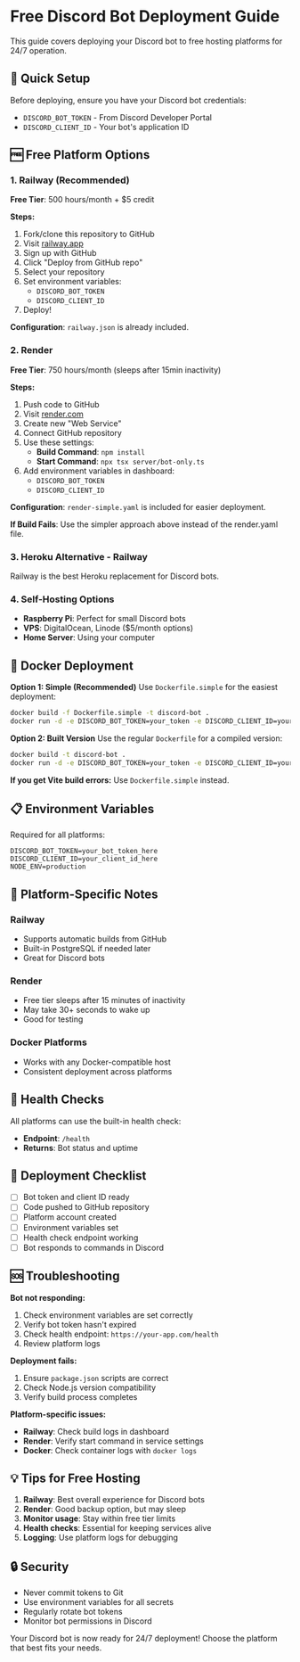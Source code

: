 # Free Discord Bot Deployment Guide

This guide covers deploying your Discord bot to free hosting platforms for 24/7 operation.

## 🚀 Quick Setup

Before deploying, ensure you have your Discord bot credentials:
- `DISCORD_BOT_TOKEN` - From Discord Developer Portal
- `DISCORD_CLIENT_ID` - Your bot's application ID

## 🆓 Free Platform Options

### 1. Railway (Recommended)
**Free Tier**: 500 hours/month + $5 credit

**Steps:**
1. Fork/clone this repository to GitHub
2. Visit [railway.app](https://railway.app)
3. Sign up with GitHub
4. Click "Deploy from GitHub repo"
5. Select your repository
6. Set environment variables:
   - `DISCORD_BOT_TOKEN`
   - `DISCORD_CLIENT_ID`
7. Deploy!

**Configuration**: `railway.json` is already included.

### 2. Render
**Free Tier**: 750 hours/month (sleeps after 15min inactivity)

**Steps:**
1. Push code to GitHub
2. Visit [render.com](https://render.com)
3. Create new "Web Service"
4. Connect GitHub repository
5. Use these settings:
   - **Build Command**: `npm install`
   - **Start Command**: `npx tsx server/bot-only.ts`
6. Add environment variables in dashboard:
   - `DISCORD_BOT_TOKEN`
   - `DISCORD_CLIENT_ID`

**Configuration**: `render-simple.yaml` is included for easier deployment.

**If Build Fails**: Use the simpler approach above instead of the render.yaml file.

### 3. Heroku Alternative - Railway
Railway is the best Heroku replacement for Discord bots.

### 4. Self-Hosting Options
- **Raspberry Pi**: Perfect for small Discord bots
- **VPS**: DigitalOcean, Linode ($5/month options)
- **Home Server**: Using your computer

## 🐳 Docker Deployment

**Option 1: Simple (Recommended)**
Use `Dockerfile.simple` for the easiest deployment:
```bash
docker build -f Dockerfile.simple -t discord-bot .
docker run -d -e DISCORD_BOT_TOKEN=your_token -e DISCORD_CLIENT_ID=your_client_id -p 3000:3000 discord-bot
```

**Option 2: Built Version**
Use the regular `Dockerfile` for a compiled version:
```bash
docker build -t discord-bot .
docker run -d -e DISCORD_BOT_TOKEN=your_token -e DISCORD_CLIENT_ID=your_client_id -p 3000:3000 discord-bot
```

**If you get Vite build errors:** Use `Dockerfile.simple` instead.

## 📋 Environment Variables

Required for all platforms:

```env
DISCORD_BOT_TOKEN=your_bot_token_here
DISCORD_CLIENT_ID=your_client_id_here
NODE_ENV=production
```

## 🔧 Platform-Specific Notes

### Railway
- Supports automatic builds from GitHub
- Built-in PostgreSQL if needed later
- Great for Discord bots

### Render
- Free tier sleeps after 15 minutes of inactivity
- May take 30+ seconds to wake up
- Good for testing

### Docker Platforms
- Works with any Docker-compatible host
- Consistent deployment across platforms

## 🚦 Health Checks

All platforms can use the built-in health check:
- **Endpoint**: `/health`
- **Returns**: Bot status and uptime

## 🔄 Deployment Checklist

- [ ] Bot token and client ID ready
- [ ] Code pushed to GitHub repository
- [ ] Platform account created
- [ ] Environment variables set
- [ ] Health check endpoint working
- [ ] Bot responds to commands in Discord

## 🆘 Troubleshooting

**Bot not responding:**
1. Check environment variables are set correctly
2. Verify bot token hasn't expired
3. Check health endpoint: `https://your-app.com/health`
4. Review platform logs

**Deployment fails:**
1. Ensure `package.json` scripts are correct
2. Check Node.js version compatibility
3. Verify build process completes

**Platform-specific issues:**
- **Railway**: Check build logs in dashboard
- **Render**: Verify start command in service settings
- **Docker**: Check container logs with `docker logs`

## 💡 Tips for Free Hosting

1. **Railway**: Best overall experience for Discord bots
2. **Render**: Good backup option, but may sleep
3. **Monitor usage**: Stay within free tier limits
4. **Health checks**: Essential for keeping services alive
5. **Logging**: Use platform logs for debugging

## 🔒 Security

- Never commit tokens to Git
- Use environment variables for all secrets
- Regularly rotate bot tokens
- Monitor bot permissions in Discord

Your Discord bot is now ready for 24/7 deployment! Choose the platform that best fits your needs.